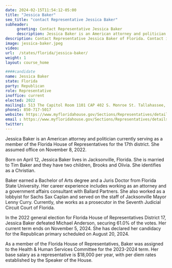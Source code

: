 ```yaml
---
date: 2024-02-15T11:54:12-05:00
title: "Jessica Baker"
seo_title: "contact Representative Jessica Baker"
subheader:
     greeting: Contact Representative Jessica Baker
     description: Jessica Baker is an American attorney and politician currently serving as a member of the Florida House of Representatives for the 17th district. She assumed office on November 8, 2022.
description: Contact Representative Jessica Baker of Florida. Contact information for Jessica Baker includes email address, phone number, and mailing address.
image: jessica-baker.jpeg
video:
url:  /states/florida/jessica-baker/
weight: 1
layout: course_home

####candidate
name: Jessica Baker
state: Florida
party: Republican
role: Representative
inoffice: current
elected: 2022
mailing1: 513 The Capitol Room 1101 CAP 402 S. Monroe St. Tallahassee, FL 32399-1300
phone1: 850-717-5017
website: https://www.myfloridahouse.gov/Sections/Representatives/details.aspx?MemberId=4866&LegislativeTermId=90/
email : https://www.myfloridahouse.gov/Sections/Representatives/details.aspx?MemberId=4866&LegislativeTermId=90/
twitter:
---
```


Jessica Baker is an American attorney and politician currently serving as a member of the Florida House of Representatives for the 17th district. She assumed office on November 8, 2022.

Born on April 12, Jessica Baker lives in Jacksonville, Florida. She is married to Tim Baker and they have two children, Brooks and Olivia. She identifies as a Christian.

Baker earned a Bachelor of Arts degree and a Juris Doctor from Florida State University. Her career experience includes working as an attorney and a government affairs consultant with Ballard Partners. She also worked as a lobbyist for Sachs Sax Caplan and served on the staff of Jacksonville Mayor Lenny Curry. Currently, she works as a prosecutor in the Seventh Judicial Circuit Court of Florida.

In the 2022 general election for Florida House of Representatives District 17, Jessica Baker defeated Michael Anderson, securing 61.0% of the votes. Her current term ends on November 5, 2024. She has declared her candidacy for the Republican primary scheduled on August 20, 2024.

As a member of the Florida House of Representatives, Baker was assigned to the Health & Human Services Committee for the 2023-2024 term. Her base salary as a representative is $18,000 per year, with per diem rates established by the Speaker of the House.
